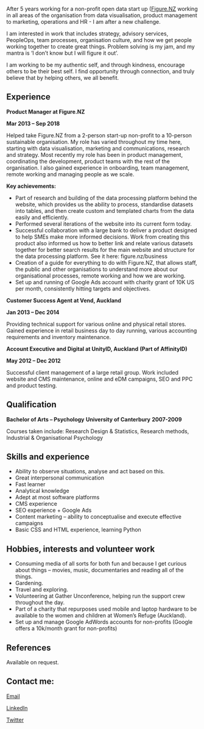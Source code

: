 After 5 years working for a non-profit open data start up ([Figure.NZ](https://figure.nz) working in all areas of the organisation from data visualisation, product management to marketing, operations and HR - I am after a new challenge.

I am interested in work that includes strategy, advisory services, PeopleOps, team processes, organisation culture, and how we get people working together to create great things. Problem solving is my jam, and my mantra is ‘I don’t know but I will figure it out’.

I am working to be my authentic self, and through kindness, encourage others to be their best self. I find opportunity through connection, and truly believe that by helping others, we all benefit.



## Experience

**Product Manager at Figure.NZ**

**Mar 2013 – Sep 2018**

Helped take Figure.NZ from a 2-person start-up non-profit to a 10-person sustainable organisation. My role has varied throughout my time here, starting with data visualisation, marketing and communications, research and strategy. Most recently my role has been in product management, coordinating the development, product teams with the rest of the organisation. I also gained experience in onboarding, team management, remote working and managing people as we scale.

**Key achievements:**

- Part of research and building of the data processing platform behind the website, which provides us the ability to process, standardise datasets into tables, and then create custom and templated charts from the data easily and efficiently.
- Performed several iterations of the website into its current form today.
- Successful collaboration with a large bank to deliver a product designed to help SMEs make more informed decisions. Work from creating this product also informed us how to better link and relate various datasets together for better search results for the main website and structure for the data processing platform. See it here: figure.nz/business
- Creation of a guide for everything to do with Figure.NZ, that allows staff, the public and other organisations to understand more about our organisational processes, remote working and how we are working.
- Set up and running of Google Ads account with charity grant of 10K US per month, consistently hitting targets and objectives.



**Customer Success Agent at Vend, Auckland**

**Jan 2013 – Dec 2014**

Providing technical support for various online and physical retail stores. Gained experience in retail business day to day running, various accounting requirements and inventory maintenance.



**Account Executive and Digital at UnityID, Auckland**
**(Part of AffinityID)**

**May 2012 – Dec 2012**

Successful client management of a large retail group. Work included website and CMS maintenance, online and eDM campaigns, SEO and PPC and product testing.



## Qualification

**Bachelor of Arts – Psychology**
**University of Canterbury**
**2007-2009**

Courses taken include:
Research Design & Statistics, Research methods, Industrial & Organisational Psychology

## Skills and experience

- Ability to observe situations, analyse and act based on this.
- Great interpersonal communication
- Fast learner
- Analytical knowledge
- Adept at most software platforms
- CMS experience
- SEO experience + Google Ads
- Content marketing – ability to conceptualise and execute effective campaigns
- Basic CSS and HTML experience, learning Python

## Hobbies, interests and volunteer work

- Consuming media of all sorts for both fun and because I get curious about things – movies, music, documentaries and reading all of the things.
- Gardening.
- Travel and exploring.
- Volunteering at Gather Unconference, helping run the support crew throughout the day.
- Part of a charity that repurposes used mobile and laptop hardware to be available to the women and children at Women’s Refuge (Auckland).
- Set up and manage Google AdWords accounts for non-profits (Google offers a 10k/month grant for non-profits)

## References

Available on request.



## Contact me:

[Email](mailto:hooper.amy@gmail.com)

[LinkedIn](https://www.linkedin.com/in/hooperamy/)

[Twitter](https://twitter.com/Amy_Hoops)

